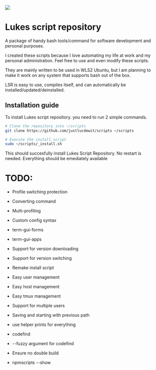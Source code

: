 <img src="./assets/LSR_trans_white.png" />

# Lukes script repository
A package of handy bash tools/command for software development and personal purposes.

I created these scripts because I love automating my life at work and my personal administration. Feel free to use and even modify these scripts.

They are mainly written to be used in WLS2 Ubuntu, but I am planning to make it work on any system that supports bash out of the box.

LSR is easy to use, compiles itself, and can automatically be installed/updated/deinstalled.

## Installation guide
To install Lukes script repository. you need to run 2 simple commands.

```bash
# Clone the repository into ~/scripts
git clone https://github.com/justlucdewit/scripts ~/scripts

# Execute the install script
sudo ~/scripts/_install.sh
```

This should succesfully install Lukes Script Repository. No restart is needed.
Everything should be emediately available

# TODO:
 - Profile switching protection
 - Converting command
 - Multi-profiling
 - Custom config syntax
 - term-gui-forms
 - term-gui-apps
 - Support for version downloading
 - Support for version switching
 - Remake install script
 - Easy user management
 - Easy host management
 - Easy tmux management
 - Support for multiple users

 - Saving and starting with previous path
 - use helper prints for everything
 - codefind
 - --fuzzy argument for codefind
 - Ensure no double build
 - npmscripts --show
